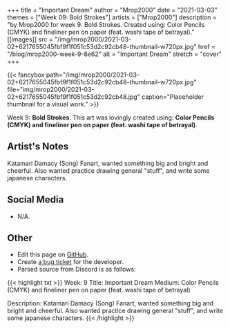 +++
title =       "Important Dream"
author =      "Mrop2000"
date =        "2021-03-03"
themes =      ["Week 09: Bold Strokes"]
artists =     ["Mrop2000"]
description = "by Mrop2000 for week 9: Bold Strokes. Created using: Color Pencils (CMYK) and fineliner pen on paper (feat. washi tape of betrayal)."
[[images]]
              src = "/img/mrop2000/2021-03-02+6217655045fbf9f1f051c53d2c92cb48-thumbnail-w720px.jpg"
              href = "/blog/mrop2000-week-9-8e62"
              alt = "Important Dream"
              stretch = "cover"
+++


{{< fancybox path="/img/mrop2000/2021-03-02+6217655045fbf9f1f051c53d2c92cb48-thumbnail-w720px.jpg" file="img/mrop2000/2021-03-02+6217655045fbf9f1f051c53d2c92cb48.jpg" caption="Placeholder thumbnail for a visual work." >}}


Week 9: **Bold Strokes**. This art was lovingly created using: **Color Pencils (CMYK) and fineliner pen on paper (feat. washi tape of betrayal)**.

## Artist's Notes

Katamari Damacy (Song) Fanart, wanted something big and bright and cheerful. Also wanted practice drawing general "stuff", and write some japanese characters.

## Social Media

- N/A.

## Other

- Edit this page on [GitHub](https://github.com/teaminkling/web-refresh/edit/main/content/blog/mrop2000-week-9-8e62.md).
- Create [a bug ticket](https://github.com/teaminkling/web-refresh/issues/new?assignees=&labels=bug&template=problem-report.md&title=) for the developer.
- Parsed source from Discord is as follows:

{{< highlight txt >}}
Week: 9
Title: Important Dream
Medium: Color Pencils (CMYK) and fineliner pen on paper (feat. washi tape of betrayal)

Description:
Katamari Damacy (Song) Fanart, wanted something big and bright and cheerful. Also wanted practice drawing general "stuff", and write some japanese characters.
{{< /highlight >}}